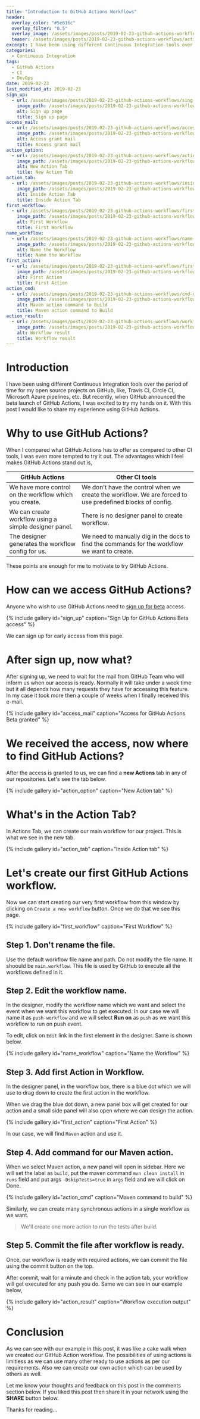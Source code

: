 ```yaml
---
title: "Introduction to GitHub Actions Workflows"
header:
  overlay_color: "#5e616c"
  overlay_filter: "0.5"
  overlay_image: /assets/images/posts/2019-02-23-github-actions-workflows/actions-bg.jpg
  teaser: /assets/images/posts/2019-02-23-github-actions-workflows/actions-bg.jpg
excerpt: I have been using different Continuous Integration tools over the period of time for my open source projects on GitHub, like, Travis CI, Circle CI, Microsoft Azure pipelines, etc. But recently, when GitHub announced the beta launch of GitHub Actions, I was excited to try my hands on it.
categories:
  - Continuous Integration
tags:
  - GitHub Actions
  - CI
  - DevOps
date: 2019-02-23
last_modified_at: 2019-02-23
sign_up:
  - url: /assets/images/posts/2019-02-23-github-actions-workflows/sing-up-page.jpg
    image_path: /assets/images/posts/2019-02-23-github-actions-workflows/sing-up-page.jpg
    alt: Sign up page
    title: Sign up page
access_mail:
  - url: /assets/images/posts/2019-02-23-github-actions-workflows/access-granted-mail.jpg
    image_path: /assets/images/posts/2019-02-23-github-actions-workflows/access-granted-mail.jpg
    alt: Access grant mail
    title: Access grant mail
action_option:
  - url: /assets/images/posts/2019-02-23-github-actions-workflows/action-tab.jpg
    image_path: /assets/images/posts/2019-02-23-github-actions-workflows/action-tab.jpg
    alt: New Action Tab
    title: New Action Tab
action_tab:
  - url: /assets/images/posts/2019-02-23-github-actions-workflows/inside-action.jpg
    image_path: /assets/images/posts/2019-02-23-github-actions-workflows/inside-action.jpg
    alt: Inside Action Tab
    title: Inside Action Tab
first_workflow:
  - url: /assets/images/posts/2019-02-23-github-actions-workflows/first-workflow.jpg
    image_path: /assets/images/posts/2019-02-23-github-actions-workflows/first-workflow.jpg
    alt: First Workflow
    title: First Workflow
name_workflow:
  - url: /assets/images/posts/2019-02-23-github-actions-workflows/name-workflow.jpg
    image_path: /assets/images/posts/2019-02-23-github-actions-workflows/name-workflow.jpg
    alt: Name the Workflow
    title: Name the Workflow
first_action:
  - url: /assets/images/posts/2019-02-23-github-actions-workflows/first-action.jpg
    image_path: /assets/images/posts/2019-02-23-github-actions-workflows/first-action.jpg
    alt: First Action
    title: First Action
action_cmd:
  - url: /assets/images/posts/2019-02-23-github-actions-workflows/cmd-maven-action.jpg
    image_path: /assets/images/posts/2019-02-23-github-actions-workflows/cmd-maven-action.jpg
    alt: Maven action command to Build
    title: Maven action command to Build
action_result:
  - url: /assets/images/posts/2019-02-23-github-actions-workflows/workflow-in-action.jpg
    image_path: /assets/images/posts/2019-02-23-github-actions-workflows/workflow-in-action.jpg
    alt: Workflow result
    title: Workflow result
---
```


# Introduction

I have been using different Continuous Integration tools over the period of time for my open source projects on GitHub, like, Travis CI, Circle CI, Microsoft Azure pipelines, etc. But recently, when GitHub announced the beta launch of GitHub Actions, I was excited to try my hands on it. With this post I would like to share my experience using GitHub Actions.

# Why to use GitHub Actions?

When I compared what GitHub Actions has to offer as compared to other CI tools, I was even more tempted to try it out. The advantages which I feel makes GitHub Actions stand out is,

| GitHub Actions | Other CI tools |
|----------------|----------------|
| We have more control on the workflow which you create. | We don't have the control when we create the workflow. We are forced to use predefined blocks of config. |
| We can create workflow using a simple designer panel. | There is no designer panel to create workflow. |
| The designer generates the workflow config for us. | We need to manually dig in the docs to find the commands for the workflow we want to create. |

These points are enough for me to motivate to try GitHub Actions.

# How can we access GitHub Actions?

Anyone who wish to use GitHub Actions need to [sign up for beta][sign-up] access.

{% include gallery id="sign_up" caption="Sign Up for GitHub Actions Beta access" %}

We can sign up for early access from this page.

# After sign up, now what?

After signing up, we need to wait for the mail from GitHub Team who will inform us when our access is ready. Normally it will take under a week time but it all depends how many requests they have for accessing this feature. In my case it took more then a couple of weeks when I finally received this e-mail.

{% include gallery id="access_mail" caption="Access for GitHub Actions Beta granted" %}

# We received the access, now where to find GitHub Actions?

After the access is granted to us, we can find a **new Actions** tab in any of our repositories. Let's see the tab below.

{% include gallery id="action_option" caption="New Action tab" %}

# What's in the Action Tab?

In Actions Tab, we can create our main workflow for our project. This is what we see in the new tab.

{% include gallery id="action_tab" caption="Inside Action tab" %}

# Let's create our first GitHub Actions workflow.

Now we can start creating our very first workflow from this window by clicking on `Create a new workflow` button. Once we do that we see this page.

{% include gallery id="first_workflow" caption="First Workflow" %}

## Step 1. Don't rename the file.

Use the default workflow file name and path. Do not modify the file name. It shoould be `main.workflow`. This file is used by GitHub to execute all the workflows defined in it.

## Step 2. Edit the workflow name.

In the designer, modify the workflow name which we want and select the event when we want this workflow to get executed. In our case we will name it as `push-workflow` and we will select **Run on** as `push` as we want this workflow to run on push event.

To edit, click on `Edit` link in the first element in the designer. Same is shown below.

{% include gallery id="name_workflow" caption="Name the Workflow" %}

## Step 3. Add first Action in Workflow.

In the designer panel, in the workflow box, there is a blue dot which we will use to drag down to create the first action in the workflow.

When we drag the blue dot down, a new panel box will get created for our action and a small side panel will also open where we can design the action.

{% include gallery id="first_action" caption="First Action" %}

In our case, we will find `Maven` action and use it.

## Step 4. Add command for our Maven action.

When we select Maven action, a new panel will open in sidebar. Here we will set the label as `build`, put the maven command `mvn clean install` in `runs` field and put args `-DskipTests=true` in `args` field and we will click on Done.

{% include gallery id="action_cmd" caption="Maven command to build" %}

Similarly, we can create many synchronous actions in a single workflow as we want.

> We'll create one more action to run the tests after build.

## Step 5. Commit the file after workflow is ready.

Once, our workflow is ready with required actions, we can commit the file using the commit button on the top.

After commit, wait for a minute and check in the action tab, your workflow will get executed for any push you do. Same we can see in our example below,

{% include gallery id="action_result" caption="Workflow execution output" %}

# Conclusion

As we can see with our example in this post, it was like a cake walk when we created our GitHub Action workflow. The possibilities of using actions is limitless as we can use many other ready to use actions as per our requirements. Also we can create our own action which can be used by others as well.

Let me know your thoughts and feedback on this post in the comments section below. If you liked this post then share it in your network using the **SHARE** button below.

Thanks for reading...

[sign-up]: https://github.com/features/actions
